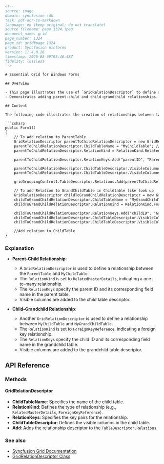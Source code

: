 ```html
<!-- 
source: image
domain: syncfusion-sdk
task: pdf-ocr-to-markdown
language: en (keep original; do not translate)
source_filename: page_1324.jpeg
document_name: grid
page_number: 1324
page_id: grid#page_1324
product: Syncfusion Winforms
version: 11.4.0.26
timestamp: 2025-08-09T05:46:58Z
fidelity: lossless
-->

# Essential Grid for Windows Forms

## Overview

- This page illustrates the use of `GridRelationDescriptor` to define relationships between tables in a Grid control in Syncfusion WinForms.
- Demonstrates adding parent-child and child-grandchild relationships.

## Content

The following code illustrates the creation of relationships between tables in a Grid control:

```csharp
public Form1()
{
    // To Add relation to ParentTable
    GridRelationDescriptor parentToChildRelationDescriptor = new GridRelationDescriptor();
    parentToChildRelationDescriptor.ChildTableName = "MyChildTable"; // same as SourceListSetEntry.Name for childTable (see below)
    parentToChildRelationDescriptor.RelationKind = RelationKind.RelatedMasterDetails;

    parentToChildRelationDescriptor.RelationKeys.Add("parentID", "ParentID");

    parentToChildRelationDescriptor.ChildTableDescriptor.VisibleColumns.Add("Name");
    parentToChildRelationDescriptor.ChildTableDescriptor.VisibleColumns.Add("MyGrandChildTable_Name");

    gridGroupingControl1.TableDescriptor.Relations.Add(parentToChildRelationDescriptor);

    // To add Relation to GrandChildTable in Childtable like look up
    GridRelationDescriptor childToGrandChildRelationDescriptor = new GridRelationDescriptor();
    childToGrandChildRelationDescriptor.ChildTableName = "MyGrandChildTable"; // same as SourceListSetEntry.Name for grandChildTable (see below)
    childToGrandChildRelationDescriptor.RelationKind = RelationKind.ForeignKeyReference;

    childToGrandChildRelationDescriptor.RelationKeys.Add("childID", "GrandChildID");
    childToGrandChildRelationDescriptor.ChildTableDescriptor.VisibleColumns.Add("GrandChildID");
    childToGrandChildRelationDescriptor.ChildTableDescriptor.VisibleColumns.Add("Name");

    //Add relation to ChildTable
}
```

### Explanation

- **Parent-Child Relationship**:
  - A `GridRelationDescriptor` is used to define a relationship between the `ParentTable` and `MyChildTable`.
  - The `RelationKind` is set to `RelatedMasterDetails`, indicating a one-to-many relationship.
  - The `RelationKeys` specify the parent ID and its corresponding field name in the parent table.
  - Visible columns are added to the child table descriptor.

- **Child-Grandchild Relationship**:
  - Another `GridRelationDescriptor` is used to define a relationship between `MyChildTable` and `MyGrandChildTable`.
  - The `RelationKind` is set to `ForeignKeyReference`, indicating a foreign key relationship.
  - The `RelationKeys` specify the child ID and its corresponding field name in the grandchild table.
  - Visible columns are added to the grandchild table descriptor.

## API Reference

### Methods

#### GridRelationDescriptor

- **ChildTableName**: Specifies the name of the child table.
- **RelationKind**: Defines the type of relationship (e.g., `RelatedMasterDetails`, `ForeignKeyReference`).
- **RelationKeys**: Specifies the key pairs for the relationship.
- **ChildTableDescriptor**: Defines the visible columns in the child table.
- **Add**: Adds the relationship descriptor to the `TableDescriptor.Relations`.

### See also

- [Syncfusion Grid Documentation](https://help.syncfusion.com/windowsforms/datagrid/getting-started)
- [GridRelationDescriptor Class](https://help.syncfusion.com/windowsforms/datagrid-relationdescriptor)

<!-- tags: Syncfusion, WinForms, Grid, RelationDescriptor, Table, API, Windows, Forms, version: 11.4.0.26 -->
```